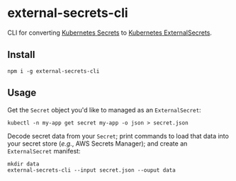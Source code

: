 # external-secrets-cli

CLI for converting [Kubernetes Secrets](https://kubernetes.io/docs/concepts/configuration/secret/) to
[Kubernetes ExternalSecrets](https://github.com/godaddy/kubernetes-external-secrets).

## Install

```
npm i -g external-secrets-cli
```

## Usage

Get the `Secret` object you'd like to managed as an `ExternalSecret`:

```
kubectl -n my-app get secret my-app -o json > secret.json
```

Decode secret data from your `Secret`; print commands to load that
data into your secret store (*e.g.*, AWS Secrets Manager); and create
an `ExternalSecret` manifest:

```
mkdir data
external-secrets-cli --input secret.json --ouput data
```
